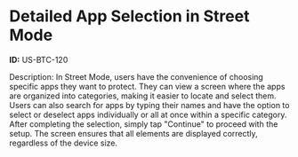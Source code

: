 # Detailed App Selection in Street Mode

**ID:** US-BTC-120

Description: In Street Mode, users have the convenience of choosing specific apps they want to protect. They can view a screen where the apps are organized into categories, making it easier to locate and select them. Users can also search for apps by typing their names and have the option to select or deselect apps individually or all at once within a specific category. After completing the selection, simply tap "Continue" to proceed with the setup. The screen ensures that all elements are displayed correctly, regardless of the device size.
